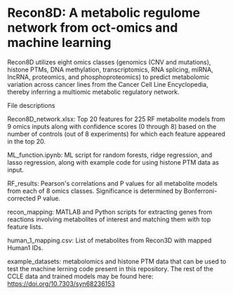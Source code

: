 # Recon8D: A metabolic regulome network from oct-omics and machine learning
Recon8D utilizes eight omics classes (genomics (CNV and mutations), histone PTMs, DNA methylation, transcriptomics, RNA splicing, miRNA, lncRNA, proteomics, and phosphoproteomics) to predict metabolomic variation across cancer lines from the Cancer Cell Line Encyclopedia, thereby inferring a multiomic metabolic regulatory network. 

File descriptions

Recon8D_network.xlsx: Top 20 features for 225 RF metabolite models from 9 omics inputs along with confidence scores (0 through 8) based on the number of controls (out of 8 experiments) for which each feature appeared in the top 20.

ML_function.ipynb: ML script for random forests, ridge regression, and lasso regression, along with example code for using histone PTM data as input. 

RF_results: Pearson's correlations and P values for all metabolite models from each of 8 omics classes. Significance is determined by Bonferroni-corrected P value. 

recon_mapping: MATLAB and Python scripts for extracting genes from reactions involving metabolites of interest and matching them with top feature lists. 

human_1_mapping.csv: List of metabolites from Recon3D with mapped Human1 IDs. 

example_datasets: metabolomics and histone PTM data that can be used to test the machine lerning code present in this repository. The rest of the CCLE data and trained models may be found here: https://doi.org/10.7303/syn68236153
